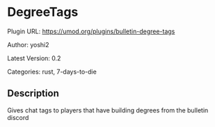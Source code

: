 # DegreeTags

Plugin URL: https://umod.org/plugins/bulletin-degree-tags

Author: yoshi2

Latest Version: 0.2

Categories: rust, 7-days-to-die

## Description

Gives chat tags to players that have building degrees from the bulletin discord
